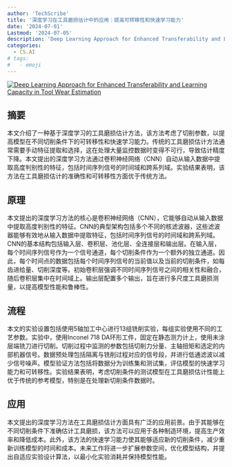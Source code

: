 ```yaml
---
author: 'TechScribe'
title: '深度学习在工具磨损估计中的应用：提高可转移性和快速学习能力'
date: '2024-07-01'
Lastmod: '2024-07-05'
description: 'Deep Learning Approach for Enhanced Transferability and Learning Capacity in Tool Wear Estimation'
categories:
  - CS.AI
# tags:
#   - emoji
---
```


[![Deep Learning Approach for Enhanced Transferability and Learning Capacity in Tool Wear Estimation](https://arxiv-research-1301205113.cos.ap-guangzhou.myqcloud.com/images/2407.01200v1.pdf_0.jpg)](https://arxiv.org/abs/2407.01200v1)

## 摘要

本文介绍了一种基于深度学习的工具磨损估计方法，该方法考虑了切削参数，以提高模型在不同切削条件下的可转移性和快速学习能力。传统的工具磨损估计方法通常需要手动特征提取和选择，这在处理大量监控数据时变得不可行，导致估计精度下降。本文提出的深度学习方法通过卷积神经网络（CNN）自动从输入数据中提取高度判别性的特征，包括时间序列信号的时间域和跨系列域。实验结果表明，该方法在工具磨损估计的准确性和可转移性方面优于传统方法。<!--more-->

## 原理

本文提出的深度学习方法的核心是卷积神经网络（CNN），它能够自动从输入数据中提取高度判别性的特征。CNN的典型架构包括多个不同的核滤波器，这些滤波器能够有效地从输入数据中提取特征，包括时间序列信号的时间域和跨系列域。CNN的基本结构包括输入层、卷积层、池化层、全连接层和输出层。在输入层，每个时间序列信号作为一个信号通道，每个切削条件作为一个额外的独立通道。因此，每个时间点的数据包括每个时间序列信号的当前值以及当前的切削条件，如每齿进给量、切削深度等。初始卷积层强调不同时间序列信号之间的相关性和融合，随后卷积层集中在时间域上。输出层配置多个输出，旨在进行多尺度工具磨损测量，以提高模型性能和鲁棒性。

## 流程

本文的实验设置包括使用5轴加工中心进行13组铣削实验，每组实验使用不同的工艺参数。实验中，使用Inconel 718 DA环形工件，固定在静态测力计上，使用未涂层端铣刀进行切削。切削过程中监测的参数包括切削力分量、主轴扭矩和选定的内部机器信号。数据预处理包括隔离与铣削过程对应的信号段，并进行低通滤波以减少信号噪声。模型验证方法包括将数据分为训练集和测试集，评估模型的快速学习能力和可转移性。实验结果表明，考虑切削条件的测试模型在工具磨损估计性能上优于传统的参考模型，特别是在处理新切削条件数据时。

## 应用

本文提出的深度学习方法在工具磨损估计方面具有广泛的应用前景。由于其能够在不同切削条件下准确估计工具磨损，该方法可以应用于各种制造环境，提高生产效率和降低成本。此外，该方法的快速学习能力使其能够适应新的切削条件，减少重新训练模型的时间和成本。未来工作将进一步扩展参数空间，优化模型结构，并提出自适应实验设计算法，以最小化实验消耗并保持模型性能。